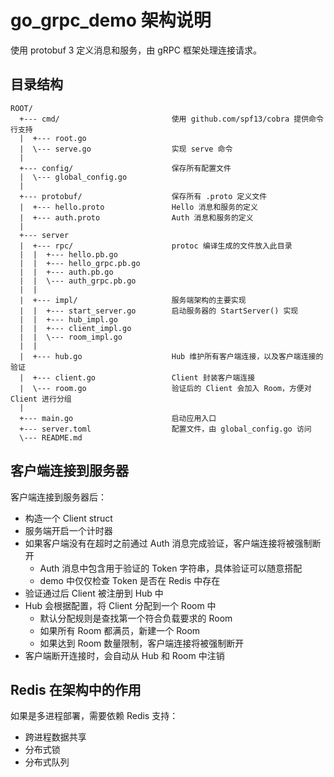 # go_grpc_demo 架构说明

使用 protobuf 3 定义消息和服务，由 gRPC 框架处理连接请求。


## 目录结构

```text
ROOT/
  +--- cmd/                         使用 github.com/spf13/cobra 提供命令行支持
  |  +--- root.go
  |  \--- serve.go                  实现 serve 命令
  |
  +--- config/                      保存所有配置文件
  |  \--- global_config.go
  |
  +--- protobuf/                    保存所有 .proto 定义文件
  |  +--- hello.proto               Hello 消息和服务的定义
  |  +--- auth.proto                Auth 消息和服务的定义
  |
  +--- server
  |  +--- rpc/                      protoc 编译生成的文件放入此目录
  |  |  +--- hello.pb.go
  |  |  +--- hello_grpc.pb.go
  |  |  +--- auth.pb.go
  |  |  \--- auth_grpc.pb.go
  |  |
  |  +--- impl/                     服务端架构的主要实现
  |  |  +--- start_server.go        启动服务器的 StartServer() 实现
  |  |  +--- hub_impl.go
  |  |  +--- client_impl.go
  |  |  \--- room_impl.go
  |  |
  |  +--- hub.go                    Hub 维护所有客户端连接，以及客户端连接的验证
  |  +--- client.go                 Client 封装客户端连接
  |  \--- room.go                   验证后的 Client 会加入 Room，方便对 Client 进行分组
  |
  +--- main.go                      启动应用入口
  +--- server.toml                  配置文件，由 global_config.go 访问
  \--- README.md
```

## 客户端连接到服务器

客户端连接到服务器后：
- 构造一个 Client struct
- 服务端开启一个计时器
- 如果客户端没有在超时之前通过 Auth 消息完成验证，客户端连接将被强制断开
  - Auth 消息中包含用于验证的 Token 字符串，具体验证可以随意搭配
  - demo 中仅仅检查 Token 是否在 Redis 中存在
- 验证通过后 Client 被注册到 Hub 中
- Hub 会根据配置，将 Client 分配到一个 Room 中
  - 默认分配规则是查找第一个符合负载要求的 Room
  - 如果所有 Room 都满员，新建一个 Room
  - 如果达到 Room 数量限制，客户端连接将被强制断开
- 客户端断开连接时，会自动从 Hub 和 Room 中注销


## Redis 在架构中的作用

如果是多进程部署，需要依赖 Redis 支持：
- 跨进程数据共享
- 分布式锁
- 分布式队列
